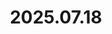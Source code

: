 ---
layout: post
title: 2025.07.18
image: 
  path: /assets/img/2025.griffith_observatory.jpeg
description: >
   Griffith Observatory, Los Angeles, USA, with Dr. Se-Yong Song
sitemap: false
---